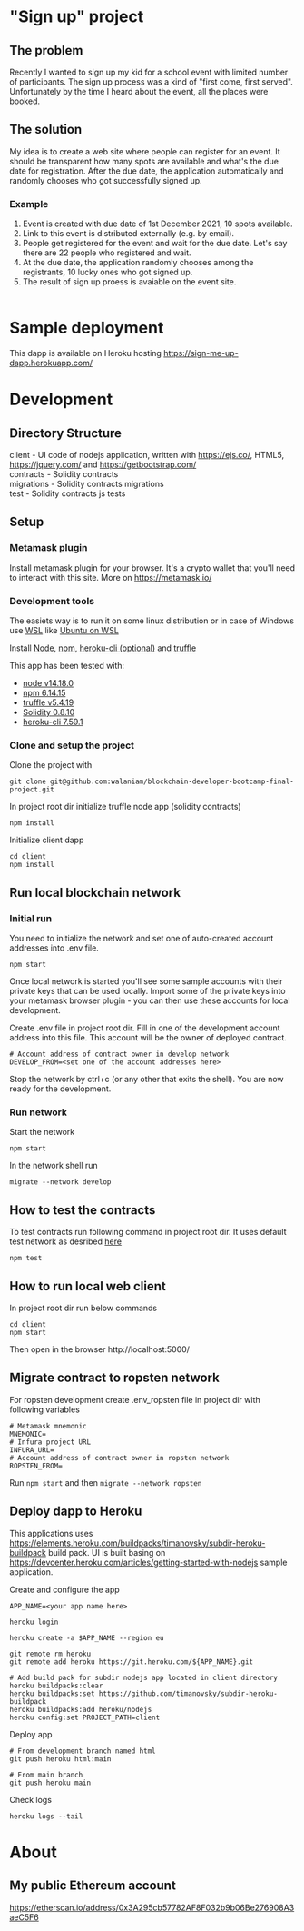 # "Sign up" project

## The problem

Recently I wanted to sign up my kid for a school event with limited number of participants. The sign up process was a kind of "first come, first served". Unfortunately by the time I heard about the event, all the places were booked.

## The solution

My idea is to create a web site where people can register for an event. It should be transparent how many spots are available and what's the due date for registration. After the due date, the application automatically and randomly chooses who got successfully signed up.

### Example

1. Event is created with due date of 1st December 2021, 10 spots available.
2. Link to this event is distributed externally (e.g. by email).
3. People get registered for the event and wait for the due date. Let's say there are 22 people who registered and wait.
4. At the due date, the application randomly chooses among the registrants, 10 lucky ones who got signed up.
5. The result of sign up proess is avaiable on the event site.<br/><br/>

# Sample deployment

This dapp is available on Heroku hosting https://sign-me-up-dapp.herokuapp.com/

# Development

## Directory Structure

client - UI code of nodejs application, written with https://ejs.co/, HTML5, https://jquery.com/ and https://getbootstrap.com/  
contracts - Solidity contracts  
migrations - Solidity contracts migrations  
test - Solidity contracts js tests

## Setup

### Metamask plugin
Install metamask plugin for your browser. It's a crypto wallet that you'll need to interact with this site. More on https://metamask.io/

### Development tools

The easiets way is to run it on some linux distribution or in case of Windows use [WSL](https://docs.microsoft.com/en-us/windows/wsl/about) like [Ubuntu on WSL](https://ubuntu.com/wsl)

Install [Node](https://nodejs.org/en/), [npm](https://docs.npmjs.com/downloading-and-installing-node-js-and-npm), [heroku-cli (optional)](https://devcenter.heroku.com/articles/heroku-cli) and [truffle](https://www.trufflesuite.com/docs/truffle/getting-started/installation)

This app has been tested with:
- [node v14.18.0](https://nodejs.org/download/release/v14.18.0/)
- [npm 6.14.15](https://docs.npmjs.com/cli/v6/commands/npm-install)
- [truffle v5.4.19](https://www.trufflesuite.com/docs/truffle/getting-started/installation)
- [Solidity 0.8.10](https://docs.soliditylang.org/en/v0.8.10/)
- [heroku-cli 7.59.1](https://www.npmjs.com/package/heroku/v/7.59.1)

### Clone and setup the project
Clone the project with
```shell
git clone git@github.com:walaniam/blockchain-developer-bootcamp-final-project.git
```

In project root dir initialize truffle node app (solidity contracts)
```shell
npm install
```

Initialize client dapp
```shell
cd client
npm install
```

## Run local blockchain network
### Initial run
You need to initialize the network and set one of auto-created account addresses into .env file.

```
npm start
```

Once local network is started you'll see some sample accounts with their private keys that can be used locally.
Import some of the private keys into your metamask browser plugin - you can then use these accounts for local development.  

Create .env file in project root dir. Fill in one of the development account address into this file. This account will be the owner of deployed contract.
```shell
# Account address of contract owner in develop network
DEVELOP_FROM=<set one of the account addresses here>
```

Stop the network by ctrl+c (or any other that exits the shell). You are now ready for the development.

### Run network
Start the network
```
npm start
```
In the network shell run
```
migrate --network develop
```

## How to test the contracts

To test contracts run following command in project root dir. It uses default test network as desribed [here](https://www.trufflesuite.com/docs/truffle/testing/testing-your-contracts#command)
```
npm test
```

## How to run local web client
In project root dir run below commands
```
cd client
npm start
```
Then open in the browser http://localhost:5000/

## Migrate contract to ropsten network
For ropsten development create .env_ropsten file in project dir with following variables
```shell
# Metamask mnemonic
MNEMONIC=
# Infura project URL
INFURA_URL=
# Account address of contract owner in ropsten network
ROPSTEN_FROM=
```

Run ```npm start``` and then ```migrate --network ropsten```

## Deploy dapp to Heroku

This applications uses https://elements.heroku.com/buildpacks/timanovsky/subdir-heroku-buildpack build pack.
UI is built basing on https://devcenter.heroku.com/articles/getting-started-with-nodejs sample application.

Create and configure the app

```
APP_NAME=<your app name here>

heroku login

heroku create -a $APP_NAME --region eu

git remote rm heroku
git remote add heroku https://git.heroku.com/${APP_NAME}.git

# Add build pack for subdir nodejs app located in client directory
heroku buildpacks:clear
heroku buildpacks:set https://github.com/timanovsky/subdir-heroku-buildpack
heroku buildpacks:add heroku/nodejs
heroku config:set PROJECT_PATH=client
```

Deploy app

```
# From development branch named html
git push heroku html:main

# From main branch
git push heroku main
```

Check logs

```
heroku logs --tail
```

# About
## My public Ethereum account
https://etherscan.io/address/0x3A295cb57782AF8F032b9b06Be276908A3aeC5F6
